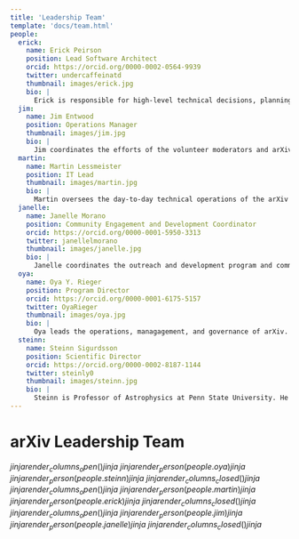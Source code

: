 ```yaml
---
title: 'Leadership Team'
template: 'docs/team.html'
people:
  erick:
    name: Erick Peirson
    position: Lead Software Architect
    orcid: https://orcid.org/0000-0002-0564-9939
    twitter: undercaffeinatd
    thumbnail: images/erick.jpg
    bio: |
      Erick is responsible for high-level technical decisions, planning, and collaboration related to the arXiv software system. He leads the arXiv-NG project, which moves the arXiv.org software system into a modern, cloud-native architectural paradigm. Erick’s background is in software development for information systems and computational research, and he holds a Ph.D. in History & Philosophy of Science.
  jim:
    name: Jim Entwood
    position: Operations Manager
    thumbnail: images/jim.jpg
    bio: |
      Jim coordinates the efforts of the volunteer moderators and arXiv administrators on the daily flow of papers and user support and works with the Scientific Director to develop and improve arXiv's operations policies. His background is in volunteer management and website development for research groups, and holds a master's in Leadership Studies.
  martin:
    name: Martin Lessmeister
    position: IT Lead
    thumbnail: images/martin.jpg
    bio: |
      Martin oversees the day-to-day technical operations of the arXiv services and supervises the development team. He works closely with our Lead Software Architect in planning and executing the migration of arXiv’s legacy software system to the next generation (arXiv-NG) architecture. His background is in web development with a focus on distributed systems, with an M.Eng. in Computer Science from Cornell University.
  janelle:
    name: Janelle Morano
    position: Community Engagement and Development Coordinator
    orcid: https://orcid.org/0000-0001-5950-3313
    twitter: janellelmorano
    thumbnail: images/janelle.jpg
    bio: |
      Janelle coordinates the outreach and development program and communication strategies. She engages educational institutions in arXiv’s membership program and implements fundraising strategies, including grant writing and giving campaigns. Her background is in animal communication and ecology, with an M.S. in biology.
  oya:
    name: Oya Y. Rieger
    position: Program Director
    orcid: https://orcid.org/0000-0001-6175-5157
    twitter: OyaRieger
    thumbnail: images/oya.jpg
    bio: |
      Oya leads the operations, managagement, and governance of arXiv. She has done so since 2010, and spearheaded the development of the new governance and sustainability model in 2016. She also provides leadership in several national and international scholarly communication and digital preservation initiatives and holds a Ph.D. in Human-Computer Interaction from Cornell University.
  steinn:
    name: Steinn Sigurdsson
    position: Scientific Director
    orcid: https://orcid.org/0000-0002-8187-1144
    twitter: steinly0
    thumbnail: images/steinn.jpg
    bio: |
      Steinn is Professor of Astrophysics at Penn State University. He holds a Ph.D. in Theoretical Physics from the California Institute of Technology. His research interests include astrophysics and related areas, ranging from cosmology, large scale dynamics and black holes, to formation and evolution of planets and the prospects for discovering non-terrestrial life.
---
```


arXiv Leadership Team
=====================

$jinja {{ render_columns_open() }} jinja$
$jinja {{ render_person(people.oya) }} jinja$
$jinja {{ render_person(people.steinn) }} jinja$
$jinja {{ render_columns_closed() }} jinja$
$jinja {{ render_columns_open() }} jinja$
$jinja {{ render_person(people.martin) }} jinja$
$jinja {{ render_person(people.erick) }} jinja$
$jinja {{ render_columns_closed() }} jinja$
$jinja {{ render_columns_open() }} jinja$
$jinja {{ render_person(people.jim) }} jinja$
$jinja {{ render_person(people.janelle) }} jinja$
$jinja {{ render_columns_closed() }} jinja$
